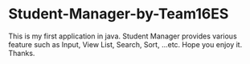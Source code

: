 # Student-Manager-by-Team16ES
This is my first application in java. Student Manager provides various feature such as Input, View List, Search, Sort, ...etc. Hope you enjoy it. Thanks. 
